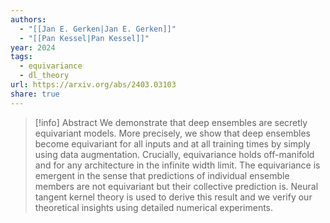 ```yaml
---
authors:
  - "[[Jan E. Gerken|Jan E. Gerken]]"
  - "[[Pan Kessel|Pan Kessel]]"
year: 2024
tags:
  - equivariance
  - dl_theory
url: https://arxiv.org/abs/2403.03103
share: true
---
```

> [!info] Abstract
> We demonstrate that deep ensembles are secretly equivariant models. More precisely, we show that deep ensembles become equivariant for all inputs and at all training times by simply using data augmentation. Crucially, equivariance holds off-manifold and for any architecture in the infinite width limit. The equivariance is emergent in the sense that predictions of individual ensemble members are not equivariant but their collective prediction is. Neural tangent kernel theory is used to derive this result and we verify our theoretical insights using detailed numerical experiments.